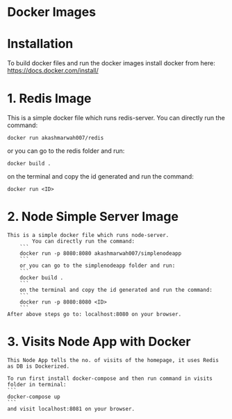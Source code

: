 # Docker Images

# Installation

To build docker files and run the docker images install docker from here: https://docs.docker.com/install/

# 1. Redis Image

This is a simple docker file which runs redis-server.
You can directly run the command:

```
docker run akashmarwah007/redis
```

or you can go to the redis folder and run:

```
docker build .
```

on the terminal and copy the id generated and run the command:

```
docker run <ID>
```

# 2. Node Simple Server Image

    This is a simple docker file which runs node-server.
            You can directly run the command:
        ```
        docker run -p 8080:8080 akashmarwah007/simplenodeapp
        ```
        or you can go to the simplenodeapp folder and run:
        ```
        docker build .
        ```
        on the terminal and copy the id generated and run the command:
        ```
        docker run -p 8080:8080 <ID>
        ```
    After above steps go to: localhost:8080 on your browser.
# 3. Visits Node App with Docker
    This Node App tells the no. of visits of the homepage, it uses Redis as DB is Dockerized.
    
    To run first install docker-compose and then run command in visits folder in terminal:
    ```
    docker-compose up
    ```
    and visit localhost:8081 on your browser.